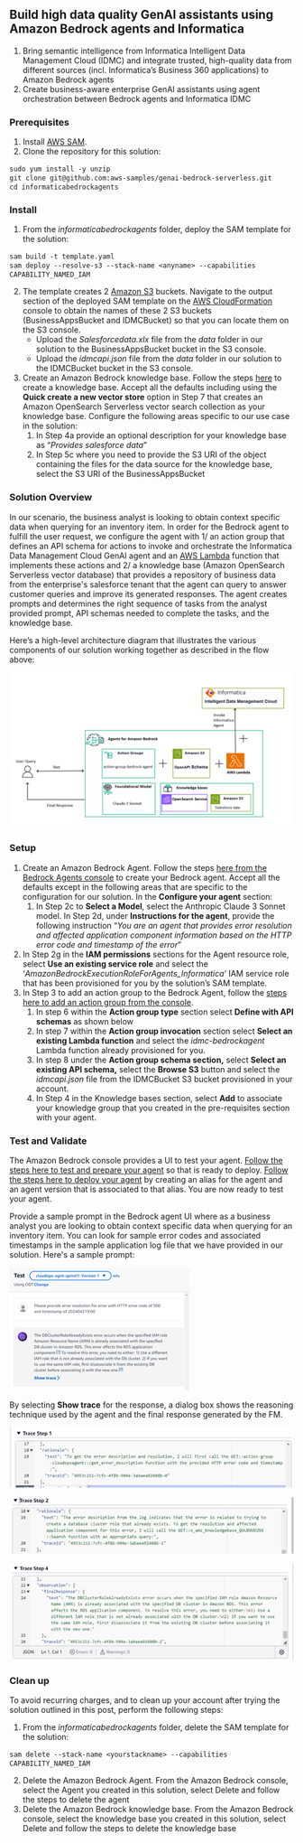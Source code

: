

## Build high data quality GenAI assistants using Amazon Bedrock agents and Informatica

1. Bring semantic intelligence from Informatica Intelligent Data Management Cloud (IDMC) and integrate trusted, high-quality 
data from different sources (incl. Informatica’s Business 360 applications) to Amazon Bedrock agents 
2. Create business-aware enterprise GenAI assistants using agent orchestration between Bedrock agents and Informatica IDMC 


### Prerequisites

1. Install [AWS SAM](https://docs.aws.amazon.com/serverless-application-model/latest/developerguide/what-is-sam.html).
2. Clone the repository for this solution:

```
sudo yum install -y unzip
git clone git@github.com:aws-samples/genai-bedrock-serverless.git 
cd informaticabedrockagents
```
### Install

1. From the _informaticabedrockagents_ folder, deploy the SAM template for the solution:
```
sam build -t template.yaml
sam deploy --resolve-s3 --stack-name <anyname> --capabilities CAPABILITY_NAMED_IAM
```
2. The template creates 2 [Amazon S3](https://aws.amazon.com/s3/) buckets. Navigate to the output section of the deployed SAM template on the [AWS CloudFormation](https://aws.amazon.com/cloudformation/) console to obtain the names of these 2 S3 buckets (BusinessAppsBucket and IDMCBucket) so that you can locate them on the S3 console.
    - Upload the _Salesforcedata.xlx_ file from the _data_ folder in our solution to the BusinessAppsBucket bucket in the S3 console.
    - Upload the _idmcapi.json_ file from the _data_ folder in our solution to the IDMCBucket bucket in the S3 console.
3. Create an Amazon Bedrock knowledge base. Follow the steps [here](https://docs.aws.amazon.com/bedrock/latest/userguide/knowledge-base-create.html) to create a knowledge base. Accept all the defaults including using the **Quick create a new vector store** option in Step 7 that creates an Amazon OpenSearch Serverless vector search collection as your knowledge base. Configure the following areas specific to our use case in the solution:
    1. In Step 4a provide an optional description for your knowledge base as “_Provides salesforce data_”
    2. In Step 5c where you need to provide the S3 URI of the object containing the files for the data source for the knowledge base, select the S3 URI of the BusinessAppsBucket

### Solution Overview

In our scenario, the business analyst is looking to obtain context specific data when querying for an inventory item. In order for the Bedrock agent to fulfill the user request, we configure the agent with 1/ an action group that defines an API schema for actions to invoke and orchestrate the Informatica Data Management Cloud GenAI agent and an [AWS Lambda](https://aws.amazon.com/lambda/) function that implements these actions and 2/ a knowledge base (Amazon OpenSearch Serverless vector database) that provides a repository of business data from the enterprise's salesforce tenant that the agent can query to answer customer queries and improve its generated responses. The agent creates prompts and determines the right sequence of tasks from the analyst provided prompt, API schemas needed to complete the tasks, and the knowledge base.

Here’s a high-level architecture diagram that illustrates the various components of our solution working together as described in the flow above:

![Solution Architecture](/informaticabedrockagents/images/informaticabedrockagentarch.PNG)

### Setup

1. Create an Amazon Bedrock Agent. Follow the steps [here from the Bedrock Agents console](https://docs.aws.amazon.com/bedrock/latest/userguide/agents-create.html) to create your Bedrock agent. Accept all the defaults except in the following areas that are specific to the configuration for our solution. In the **Configure your agent** section:
    1. In Step 2c to **Select a Model**, select the Anthropic Claude 3 Sonnet model. In Step 2d, under **Instructions for the agent**, provide the following instruction “_You are an agent that provides error resolution and affected application component information based on the HTTP error code and timestamp of the error_”
2. In Step 2g in the **IAM permissions** sections for the Agent resource role, select **Use an existing service role** and select the ‘_AmazonBedrockExecutionRoleForAgents_Informatica’_ IAM service role that has been provisioned for you by the solution’s SAM template.
3. In Step 3 to add an action group to the Bedrock Agent, follow the [steps here to add an action group from the console](https://docs.aws.amazon.com/bedrock/latest/userguide/agents-action-add.html).
    1. In step 6 within the **Action group type** section select **Define with API schemas** as shown below
    2. In step 7 within the **Action group invocation** section select **Select an existing Lambda function** and select the _idmc-bedrockagent_ Lambda function already provisioned for you.
    3. In step 8 under the **Action group schema section,** select **Select an existing API schema,** select the **Browse S3** button and select the _idmcapi.json_ file from the IDMCBucket S3 bucket provisioned in your account.
    4. In Step 4 in the Knowledge bases section, select **Add** to associate your knowledge group that you created in the pre-requisites section with your agent.


### Test and Validate

The Amazon Bedrock console provides a UI to test your agent. [Follow the steps here to test and prepare your agent](https://docs.aws.amazon.com/bedrock/latest/userguide/agents-test.html) so that is ready to deploy. [Follow the steps here to deploy your agent](https://docs.aws.amazon.com/bedrock/latest/userguide/agents-deploy.html) by creating an alias for the agent and an agent version that is associated to that alias. You are now ready to test your agent. 

Provide a sample prompt in the Bedrock agent UI where as a business analyst you are looking to obtain context specific data when querying for an inventory item. You can look for sample error codes and associated timestamps in the sample application log file that we have provided in our solution. Here's a sample prompt:

![Sample prompt](/cloudops/images/sample-prompt.png) 

By selecting **Show trace** for the response, a dialog box shows the reasoning technique used by the agent and the final response generated by the FM.

![Agent Trace 1](/cloudops/images/agent-trace1.png)

![Agent Trace 2](/cloudops/images/agent-trace2.png)

![Agent Trace 3](/cloudops/images/agent-trace3.png)


### Clean up

To avoid recurring charges, and to clean up your account after trying the solution outlined in this post, perform the following steps:

1. From the _informaticabedrockagents_ folder, delete the SAM template for the solution:
```
sam delete --stack-name <yourstackname> --capabilities CAPABILITY_NAMED_IAM
```
2. Delete the Amazon Bedrock Agent. From the Amazon Bedrock console, select the Agent you created in this solution, select Delete and follow the steps to delete the agent
3. Delete the Amazon Bedrock knowledge base. From the Amazon Bedrock console, select the knowledge base you created in this solution, select Delete and follow the steps to delete the knowledge base
